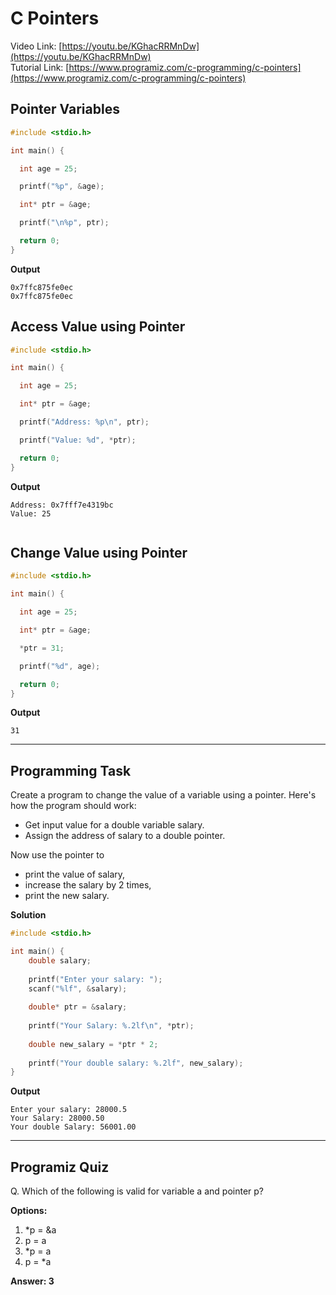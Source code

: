# C Pointers
Video Link: [https://youtu.be/KGhacRRMnDw](https://youtu.be/KGhacRRMnDw)  
Tutorial Link: [https://www.programiz.com/c-programming/c-pointers](https://www.programiz.com/c-programming/c-pointers)
 
## Pointer Variables

```c
#include <stdio.h>

int main() {

  int age = 25;

  printf("%p", &age);

  int* ptr = &age;

  printf("\n%p", ptr);

  return 0;
}

```
**Output**
```
0x7ffc875fe0ec
0x7ffc875fe0ec
```

## Access Value using Pointer
```c
#include <stdio.h>

int main() {

  int age = 25;

  int* ptr = &age;

  printf("Address: %p\n", ptr); 

  printf("Value: %d", *ptr);

  return 0;
}

```
**Output**
```
Address: 0x7fff7e4319bc
Value: 25


```
## Change Value using Pointer

```c
#include <stdio.h>

int main() {

  int age = 25;

  int* ptr = &age;

  *ptr = 31;

  printf("%d", age);

  return 0;
}

```
**Output**
```
31
```
---

## Programming Task
Create a program to change the value of a variable using a pointer. Here's how the program should work:  
- Get input value for a double variable salary.
- Assign the address of salary to a double pointer. 

Now use the pointer to  
- print the value of salary,  
- increase the salary by 2 times,  
- print the new salary.

**Solution**
```c
#include <stdio.h>

int main() {
    double salary;
    
    printf("Enter your salary: ");
    scanf("%lf", &salary);
    
    double* ptr = &salary;
    
    printf("Your Salary: %.2lf\n", *ptr);
    
    double new_salary = *ptr * 2;
    
    printf("Your double salary: %.2lf", new_salary);
}
```

**Output**
```
Enter your salary: 28000.5
Your Salary: 28000.50
Your double Salary: 56001.00
```
---
 
## Programiz Quiz
 
Q. Which of the following is valid for variable a and pointer p?

**Options:**
1. *p = &a
1. p = a
1. *p = a
1. p = *a


**Answer: 3**


